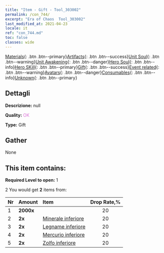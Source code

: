 ```yaml
---
title: "Item - Gift - Tool_303002"
permalink: /con_744/
excerpt: "Era of Chaos  Tool_303002"
last_modified_at: 2021-04-23
locale: it
ref: "con_744.md"
toc: false
classes: wide
---
```

 [Materials](/ItemsIT/){: .btn .btn--primary}[Artifacts](/ItemsIT/Artifacts/){: .btn .btn--success}[Unit Soul](/ItemsIT/UnitSoul/){: .btn .btn--warning}[Unit Awakening](/ItemsIT/UnitAwakening/){: .btn .btn--danger}[Hero Soul](/ItemsIT/HeroSoul/){: .btn .btn--info}[Hero SKill](/ItemsIT/HeroSkill/){: .btn .btn--primary}[Gift](/ItemsIT/Gift/){: .btn .btn--success}[Event related](/ItemsIT/Events/){: .btn .btn--warning}[Avatars](/ItemsIT/Avatars/){: .btn .btn--danger}[Consumables](/ItemsIT/Consumables/){: .btn .btn--info}[Unknown](/ItemsIT/Unknown/){: .btn .btn--primary}

## Dettagli
 **Descrizione:** null

 **Quality:** <span style="color: #DA70D6">OK</span>

 **Type:** Gift

## Gather

  None

## This item contains:

 **Required Level to open:** 1

 2 You would get **2** items  from:

  | Nr | Amount |     Item    | Drop Rate,% |
  |:---|:-------|:------------|:---------:|
  | 1 |  **2000x** | <i class="fas fa-coins"/> | 20 | 
  | 2 |  **2x** | [Minerale inferiore](/ItemsIT/mat_1/) | 20 | 
  | 3 |  **2x** | [Legname inferiore](/ItemsIT/mat_1/) | 20 | 
  | 4 |  **2x** | [Mercurio inferiore](/ItemsIT/mat_2/) | 20 | 
  | 5 |  **2x** | [Zolfo inferiore](/ItemsIT/mat_3/) | 20 | 

